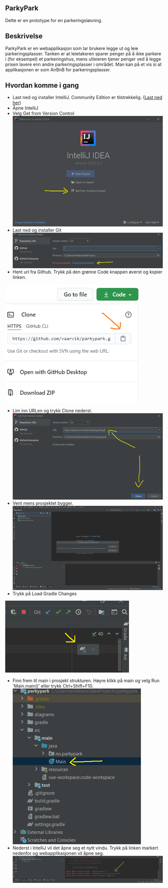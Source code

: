 ## ParkyPark
Dette er en prototype for en parkeringsløsning. 

## Beskrivelse
ParkyPark er en webapplikasjon som lar brukere legge ut og leie parkeringsplasser. 
Tanken er at leietakeren sparer penger på å ikke parkere i (for eksempel)
et parkeringshus, mens utleieren tjener penger ved å legge prisen lavere enn andre parkeringsplasser
i området. Man kan på et vis si at applikasjonen er som AirBnB for parkeringsplasser.

## Hvordan komme i gang
- Last ned og installer IntelliJ. Community Edition er tilstrekkelig.  ([Last ned her](https://www.jetbrains.com/idea/download/#section=windows))
- Åpne IntelliJ
- Velg Get from Version Control
![](images/get_from_vc.png)
- Last ned og installer Git
![](images/install_git.png)
- Hent url fra Github. Trykk på den grønne Code knappen øverst og kopier linken.

![](images/url_github.png)
- Lim inn URLen og trykk Clone nederst.
![](images/lim_inn_url.png)
- Vent mens prosjektet bygger.
![](images/vent.png)
- Trykk på Load Gradle Changes

![](images/load_gradle_changes.png)
- Finn frem til main i prosjekt strukturen. Høyre klikk på main og velg Run 'Main.main()' eller trykk Ctrl+Shift+F10.
![](images/main.png)
- Nederst i IntelliJ vil det åpne seg et nytt vindu. Trykk på linken markert nedenfor og webapplikasjonen vil åpne seg.
![](images/javalin.png)
